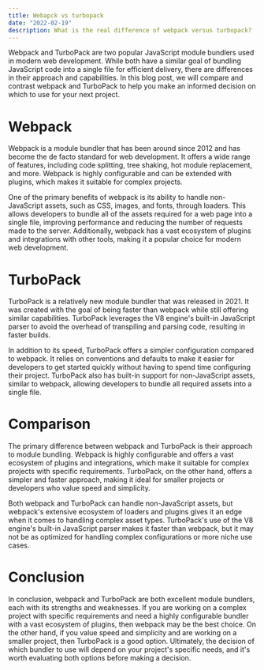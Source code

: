 ```yaml
---
title: Webapck vs turbopack
date: "2022-02-19"
description: What is the real difference of webpack versus turbopack?
---
```


Webpack and TurboPack are two popular JavaScript module bundlers used in modern web development. While both have a similar goal of bundling JavaScript code into a single file for efficient delivery, there are differences in their approach and capabilities. In this blog post, we will compare and contrast webpack and TurboPack to help you make an informed decision on which to use for your next project.

# Webpack

Webpack is a module bundler that has been around since 2012 and has become the de facto standard for web development. It offers a wide range of features, including code splitting, tree shaking, hot module replacement, and more. Webpack is highly configurable and can be extended with plugins, which makes it suitable for complex projects.

One of the primary benefits of webpack is its ability to handle non-JavaScript assets, such as CSS, images, and fonts, through loaders. This allows developers to bundle all of the assets required for a web page into a single file, improving performance and reducing the number of requests made to the server. Additionally, webpack has a vast ecosystem of plugins and integrations with other tools, making it a popular choice for modern web development.

# TurboPack

TurboPack is a relatively new module bundler that was released in 2021. It was created with the goal of being faster than webpack while still offering similar capabilities. TurboPack leverages the V8 engine's built-in JavaScript parser to avoid the overhead of transpiling and parsing code, resulting in faster builds.

In addition to its speed, TurboPack offers a simpler configuration compared to webpack. It relies on conventions and defaults to make it easier for developers to get started quickly without having to spend time configuring their project. TurboPack also has built-in support for non-JavaScript assets, similar to webpack, allowing developers to bundle all required assets into a single file.

# Comparison

The primary difference between webpack and TurboPack is their approach to module bundling. Webpack is highly configurable and offers a vast ecosystem of plugins and integrations, which make it suitable for complex projects with specific requirements. TurboPack, on the other hand, offers a simpler and faster approach, making it ideal for smaller projects or developers who value speed and simplicity.

Both webpack and TurboPack can handle non-JavaScript assets, but webpack's extensive ecosystem of loaders and plugins gives it an edge when it comes to handling complex asset types. TurboPack's use of the V8 engine's built-in JavaScript parser makes it faster than webpack, but it may not be as optimized for handling complex configurations or more niche use cases.

# Conclusion

In conclusion, webpack and TurboPack are both excellent module bundlers, each with its strengths and weaknesses. If you are working on a complex project with specific requirements and need a highly configurable bundler with a vast ecosystem of plugins, then webpack may be the best choice. On the other hand, if you value speed and simplicity and are working on a smaller project, then TurboPack is a good option. Ultimately, the decision of which bundler to use will depend on your project's specific needs, and it's worth evaluating both options before making a decision.

